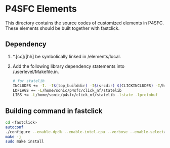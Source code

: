 # P4SFC Elements

This directory contains the source codes of customized elements in P4SFC.
These elements should be built together with fastclick.

## Dependency

1. *.[cc]/[hh] be symbolically linked in <fastclick>/elements/local.

2. Add the following library dependency statements into <fastclick>/userlevel/Makefile.in.

    ```bash
    # for statelib
    INCLUDES += -I. -I$(top_builddir) -I$(srcdir) $(CLICKINCLUDES) -I/home/sonic/p4sfc/click_nf/statelib
    LDFLAGS += -L/home/sonic/p4sfc/click_nf/statelib
    LIBS += -L/home/sonic/p4sfc/click_nf/statelib -lstate -lprotobuf
    ```

## Building command in fastclick

```bash
cd <fastclick>
autoconf
./configure --enable-dpdk --enable-intel-cpu --verbose --enable-select=poll CFLAGS="-O3" CXXFLAGS="-std=c++11 -O3"  --disable-dynamic-linking --enable-poll --enable-bound-port-transfer --enable-local --enable-flow --disable-task-stats --disable-cpu-load
make -j
sudo make install
```